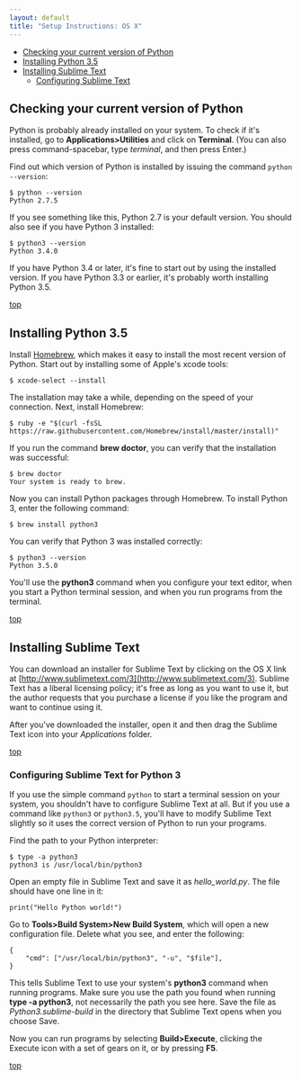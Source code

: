 ```yaml
---
layout: default
title: "Setup Instructions: OS X"
---
```


- [Checking your current version of Python](#current_version)
- [Installing Python 3.5](#python3.5)
- [Installing Sublime Text](#installing_st)
    - [Configuring Sublime Text](#configuring_st)

<a name='current_version'></a>Checking your current version of Python
---

Python is probably already installed on your system. To check if it's installed, go to **Applications>Utilities** and click on **Terminal**. (You can also press command-spacebar, type *terminal*, and then press Enter.)

Find out which version of Python is installed by issuing the command `python --version`:

    $ python --version
    Python 2.7.5

If you see something like this, Python 2.7 is your default version. You should also see if you have Python 3 installed:

    $ python3 --version
    Python 3.4.0

If you have Python 3.4 or later, it's fine to start out by using the installed version. If you have Python 3.3 or earlier, it's probably worth installing Python 3.5.

[top](#)

<a name='python3.5'></a>Installing Python 3.5
---

Install [Homebrew](http://brew.sh/), which makes it easy to install the most recent version of Python. Start out by installing some of Apple's xcode tools:

    $ xcode-select --install

The installation may take a while, depending on the speed of your connection. Next, install Homebrew:

    $ ruby -e "$(curl -fsSL https://raw.githubusercontent.com/Homebrew/install/master/install)"

If you run the command **brew doctor**, you can verify that the installation was successful:

    $ brew doctor
    Your system is ready to brew.

Now you can install Python packages through Homebrew. To install Python 3, enter the following command:

    $ brew install python3

You can verify that Python 3 was installed correctly:

    $ python3 --version
    Python 3.5.0

You'll use the **python3** command when you configure your text editor, when you start a Python terminal session, and when you run programs from the terminal.

[top](#)

<a name='installing_st'></a>Installing Sublime Text
---

You can download an installer for Sublime Text by clicking on the OS X link at [http://www.sublimetext.com/3](http://www.sublimetext.com/3). Sublime Text has a liberal licensing policy; it's free as long as you want to use it, but the author requests that you purchase a license if you like the program and want to continue using it.

After you've downloaded the installer, open it and then drag the Sublime Text icon into your *Applications* folder.

[top](#)

<a name='configuring_st'></a>
### Configuring Sublime Text for Python 3

If you use the simple command `python` to start a terminal session on your system, you shouldn't have to configure Sublime Text at all. But if you use a command like `python3` or `python3.5`, you'll have to modify Sublime Text slightly so it uses the correct version of Python to run your programs.

Find the path to your Python interpreter:

    $ type -a python3
    python3 is /usr/local/bin/python3

Open an empty file in Sublime Text and save it as *hello_world.py*. The file should have one line in it:

    print("Hello Python world!")

Go to **Tools>Build System>New Build System**, which will open a new configuration file. Delete what you see, and enter the following:

    {
        "cmd": ["/usr/local/bin/python3", "-u", "$file"],
    }

This tells Sublime Text to use your system's **python3** command when running programs. Make sure you use the path you found when running **type -a python3**, not necessarily the path you see here. Save the file as *Python3.sublime-build* in the directory that Sublime Text opens when you choose Save.

Now you can run programs by selecting **Build>Execute**, clicking the Execute icon with a set of gears on it, or by pressing **F5**.

[top](#)



